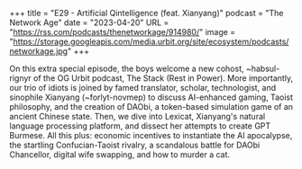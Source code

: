 +++
title = "E29 - Artificial Qintelligence (feat. Xianyang)"
podcast = "The Network Age"
date = "2023-04-20"
URL = "https://rss.com/podcasts/thenetworkage/914980/"
image = "https://storage.googleapis.com/media.urbit.org/site/ecosystem/podcasts/networkage.jpg"
+++

On this extra special episode, the boys welcome a new cohost, ~habsul-rignyr of the OG Urbit podcast, The Stack (Rest in Power). More importantly, our trio of idiots is joined by famed translator, scholar, technologist, and sinophile Xianyang (~forlyt-novmep) to discuss AI-enhanced gaming, Taoist philosophy, and the creation of DAObi, a token-based simulation game of an ancient Chinese state. Then, we dive into Lexicat, Xianyang's natural language processing platform, and dissect her attempts to create GPT Burmese. All this plus: economic incentives to instantiate the AI apocalypse, the startling Confucian-Taoist rivalry, a scandalous battle for DAObi Chancellor, digital wife swapping, and how to murder a cat. 